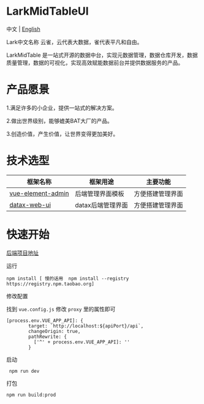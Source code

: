 # LarkMidTableUI
中文 | [English](README_EN.md)

Lark中文名称 云雀，云代表大数据，雀代表平凡和自由。

LarkMidTable 是一站式开源的数据中台，实现元数据管理，数据仓库开发，数据质量管理，数据的可视化，实现高效赋能数据前台并提供数据服务的产品。



# **产品愿景**

1.满足许多的小企业，提供一站式的解决方案。

2.做出世界级别，能够媲美BAT大厂的产品。

3.创造价值，产生价值，让世界变得更加美好。

# 技术选型

| 框架名称                                                     | 框架用途          | 主要功能         |
| ------------------------------------------------------------ | ----------------- | ---------------- |
| [vue-element-admin](https://github.com/PanJiaChen/vue-element-admin) | 后端管理界面模板  | 方便搭建管理界面 |
| [datax-web-ui](https://github.com/wxgzgl/datax-web-ui)       | datax后端管理界面 | 方便搭建管理界面 |

# **快速开始**

[后端项目地址]( https://github.com/wxgzgl/LarkMidTable )

运行

```
npm install [ 慢的话用  npm install --registry https://registry.npm.taobao.org]
```

修改配置

找到 `vue.config.js` 修改 `proxy` 里的属性即可

```
[process.env.VUE_APP_API]: {
        target: `http://localhost:${apiPort}/api`,
        changeOrigin: true,
        pathRewrite: {
          ['^' + process.env.VUE_APP_API]: ''
        }
```

启动

```
 npm run dev
```

打包

```
npm run build:prod
```
